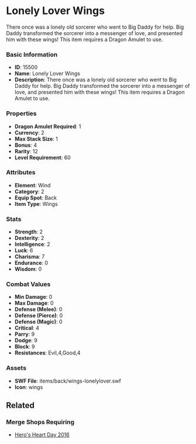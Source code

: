 # Lonely Lover Wings

There once was a lonely old sorcerer who went to Big Daddy for help. Big Daddy transformed the sorcerer into a messenger of love, and presented him with these wings! This item requires a Dragon Amulet to use.

### Basic Information

- **ID**: 15500
- **Name**: Lonely Lover Wings
- **Description**: There once was a lonely old sorcerer who went to Big Daddy for help. Big Daddy transformed the sorcerer into a messenger of love, and presented him with these wings! This item requires a Dragon Amulet to use.

### Properties

- **Dragon Amulet Required**: 1
- **Currency**: 2
- **Max Stack Size**: 1
- **Bonus**: 4
- **Rarity**: 12
- **Level Requirement**: 60

### Attributes

- **Element**: Wind
- **Category**: 2
- **Equip Spot**: Back
- **Item Type**: Wings

### Stats

- **Strength**: 2
- **Dexterity**: 2
- **Intelligence**: 2
- **Luck**: 6
- **Charisma**: 7
- **Endurance**: 0
- **Wisdom**: 0

### Combat Values

- **Min Damage**: 0
- **Max Damage**: 0
- **Defense (Melee)**: 0
- **Defense (Pierce)**: 0
- **Defense (Magic)**: 0
- **Critical**: 4
- **Parry**: 9
- **Dodge**: 9
- **Block**: 9
- **Resistances**: Evil,4,Good,4

### Assets

- **SWF File**: items/back/wings-lonelylover.swf
- **Icon**: wings

## Related

### Merge Shops Requiring

- [Hero's Heart Day 2016](../merge-shops/245-hero-s-heart-day-2016.md)

